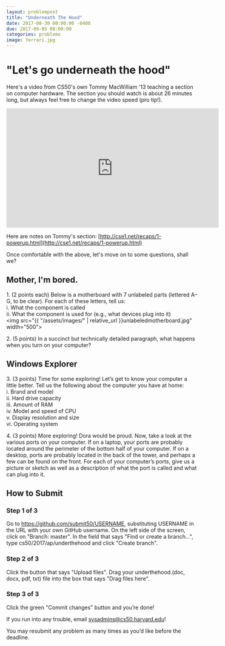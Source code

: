 ```yaml
---
layout: problempost
title: "Underneath The Hood"
date: 2017-08-30 00:00:00 -0400
due: 2017-09-05 08:00:00
categories: problems
image: ferrari.jpg
---
```


# "Let's go underneath the hood"

Here's a video from CS50's own Tommy MacWilliam '13 teaching a section on computer hardware. The section you should watch is about 26 minutes long, but always feel free to change the video speed (pro tip!).

<iframe width="560" height="315" src="https://www.youtube.com/embed/Q2mOfJSG7rc?start=22&end=2175" frameborder="0" allowfullscreen></iframe>

Here are notes on Tommy's section:
[http://cse1.net/recaps/1-powerup.html](http://cse1.net/recaps/1-powerup.html)

Once comfortable with the above, let's move on to some questions, shall we?

## Mother, I'm bored.
1\. (2 points each) Below is a motherboard with 7 unlabeled parts (lettered A–G, to be clear). For each of these letters, tell us:<br>
  i. What the component is called <br>
  ii. What the component is used for (e.g., what devices plug into it)<br>
<img src="{{ "/assets/images/" | relative_url }}unlabeledmotherboard.jpg" width="500">

2\. (5 points) In a succinct but technically detailed paragraph, what happens when you turn on your computer?

## Windows Explorer
3\. (3 points) Time for some exploring! Let’s get to know your computer a little better. Tell us the following about the computer you have at home: <br>
i. Brand and model <br>
ii. Hard drive capacity <br>
iii. Amount of RAM <br>
iv. Model and speed of CPU <br>
v. Display resolution and size <br>
vi. Operating system

4\. (3 points) More exploring! Dora would be proud. Now, take a look at the various ports on your computer. If on a laptop, your ports are probably located around the perimeter of the bottom half of your computer. If on a desktop, ports are probably located in the back of the tower, and perhaps a few can be found on the front. For each of your computer’s ports, give us a picture or
sketch as well as a description of what the port is called and what can plug into it.

## How to Submit

### Step 1 of 3

Go to https://github.com/submit50/USERNAME, substituting USERNAME in the URL with your own GitHub username. On the left side of the screen, click on "Branch: master". In the field that says "Find or create a branch…​", type cs50/2017/ap/underthehood and click "Create branch".

### Step 2 of 3

Click the button that says "Upload files". Drag your underthehood.(doc, docx, pdf, txt) file into the box that says "Drag files here".

### Step 3 of 3

Click the green "Commit changes" button and you’re done!

If you run into any trouble, email sysadmins@cs50.harvard.edu!

You may resubmit any problem as many times as you’d like before the deadline.
